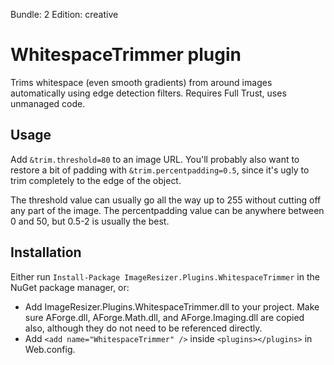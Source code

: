 Bundle: 2
Edition: creative

# WhitespaceTrimmer plugin

Trims whitespace (even smooth gradients) from around images automatically using edge detection filters. Requires Full Trust, uses unmanaged code.

## Usage

Add `&trim.threshold=80` to an image URL. You'll probably also want to restore a bit of padding with `&trim.percentpadding=0.5`, since it's ugly to trim completely to the edge of the object. 

The threshold value can usually go all the way up to 255 without cutting off any part of the image. The percentpadding value can be anywhere between 0 and 50, but 0.5-2 is usually the best.

## Installation

Either run `Install-Package ImageResizer.Plugins.WhitespaceTrimmer` in the NuGet package manager, or:

* Add ImageResizer.Plugins.WhitespaceTrimmer.dll to your project. Make sure AForge.dll, AForge.Math.dll, and AForge.Imaging.dll are copied also, although they do not need to be referenced directly.
* Add `<add name="WhitespaceTrimmer" />` inside `<plugins></plugins>` in Web.config.
